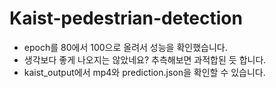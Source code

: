 # Kaist-pedestrian-detection
- epoch를 80에서 100으로 올려서 성능을 확인했습니다.
- 생각보다 좋게 나오지는 않았네요? 추측해보면 과적합된 듯 합니다.
- kaist_output에서 mp4와 prediction.json을 확인할 수 있습니다.
